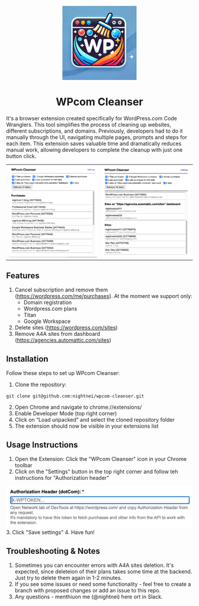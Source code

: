 <p align="center">
    <img src="./icons/original.jpg" width="200" />
</p>

<h1 align="center">WPcom Cleanser</h1>

It's a browser extension created specifically for WordPress.com Code Wranglers. This tool simplifies the process of cleaning up websites, different subscriptions, and domains. Previously, developers had to do it manually through the UI, navigating multiple pages, prompts and steps for each item. This extension saves valuable time and dramatically reduces manual work, allowing developers to complete the cleanup with just one button click.

<table>
    <tr>
        <td><img src="./imgs/readme/demo1.png" />
        <td><img src="./imgs/readme/demo2.png" />
    </tr>
</table>

## Features
1. Cancel subscription and remove them (https://wordpress.com/me/purchases).
At the moment we support only:
    - Domain registration
    - Wordpress.com plans
    - Titan
    - Google Workspace
2. Delete sites (https://wordpress.com/sites)
3. Remove A4A sites from dashboard (https://agencies.automattic.com/sites)

## Installation
Follow these steps to set up WPcom Cleanser:
1. Clone the repository:
```
git clone git@github.com:nightnei/wpcom-cleanser.git
```
2. Open Chrome and navigate to chrome://extensions/
3. Enable Developer Mode (top right corner)
4. Click on “Load unpacked” and select the cloned repository folder
5. The extension should now be visible in your extensions list

## Usage Instructions
1. Open the Extension: Click the "WPcom Cleanser" icon in your Chrome toolbar
2. Click on the "Settings" button in the top right corner and follow teh instructions for "Authorization header"
<img src="./imgs/readme/authorizationHeader.png" />
3. Click "Save settings"
4. Have fun!

## Troubleshooting & Notes
1. Sometimes you can encounter errors with A4A sites deletion. It's expected, since deleteion of their plans takes some time at the backend. Just try to delete them again in 1-2 minutes.
2. If you see some issues or need some functionality - feel free to create a branch with proposed changes or add an issue to this repo.
3. Any questions - menthiuon me (@nightnei) here ort in Slack.